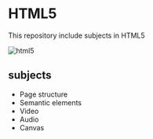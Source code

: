 # HTML5
This repository include subjects in HTML5

![html5](https://user-images.githubusercontent.com/29695545/45429108-4bab9900-b6ab-11e8-9523-b5b58b77ecfc.png)



## subjects
* Page structure
* Semantic elements
* Video
* Audio
* Canvas
